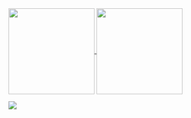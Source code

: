 <a href="https://github.com/rosineygp">
  <img align="center" height="170px" src="https://github-readme-stats.vercel.app/api?username=rosineygp&include_all_commits=true&show_icons=true&count_private=true&disable_animations=true" />
</a>
<a href="https://github.com/rosineygp">
  <img align="center" height="170px" src="https://github-readme-stats.vercel.app/api/top-langs/?username=rosineygp&layout=compact&show_icons=true&count_private=true&disable_animations=true" />
</a>

![](https://hit.yhype.me/github/profile?user_id=5224519)

